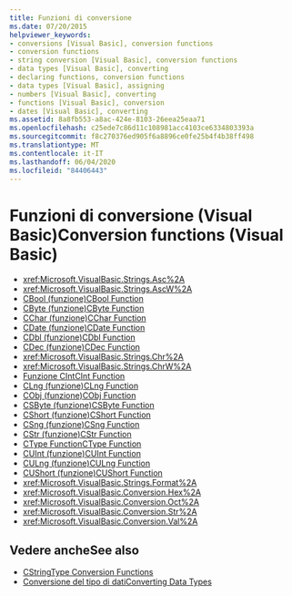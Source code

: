 ```yaml
---
title: Funzioni di conversione
ms.date: 07/20/2015
helpviewer_keywords:
- conversions [Visual Basic], conversion functions
- conversion functions
- string conversion [Visual Basic], conversion functions
- data types [Visual Basic], converting
- declaring functions, conversion functions
- data types [Visual Basic], assigning
- numbers [Visual Basic], converting
- functions [Visual Basic], conversion
- dates [Visual Basic], converting
ms.assetid: 8a8fb553-a8ac-424e-8103-26eea25eaa71
ms.openlocfilehash: c25ede7c86d11c108981acc4103ce6334803393a
ms.sourcegitcommit: f8c270376ed905f6a8896ce0fe25b4f4b38ff498
ms.translationtype: MT
ms.contentlocale: it-IT
ms.lasthandoff: 06/04/2020
ms.locfileid: "84406443"
---
```

# <a name="conversion-functions-visual-basic"></a><span data-ttu-id="c2041-102">Funzioni di conversione (Visual Basic)</span><span class="sxs-lookup"><span data-stu-id="c2041-102">Conversion functions (Visual Basic)</span></span>

- <xref:Microsoft.VisualBasic.Strings.Asc%2A>
- <xref:Microsoft.VisualBasic.Strings.AscW%2A>
- [<span data-ttu-id="c2041-103">CBool (funzione)</span><span class="sxs-lookup"><span data-stu-id="c2041-103">CBool Function</span></span>](type-conversion-functions.md)
- [<span data-ttu-id="c2041-104">CByte (funzione)</span><span class="sxs-lookup"><span data-stu-id="c2041-104">CByte Function</span></span>](type-conversion-functions.md)
- [<span data-ttu-id="c2041-105">CChar (funzione)</span><span class="sxs-lookup"><span data-stu-id="c2041-105">CChar Function</span></span>](type-conversion-functions.md)
- [<span data-ttu-id="c2041-106">CDate (funzione)</span><span class="sxs-lookup"><span data-stu-id="c2041-106">CDate Function</span></span>](type-conversion-functions.md)
- [<span data-ttu-id="c2041-107">CDbl (funzione)</span><span class="sxs-lookup"><span data-stu-id="c2041-107">CDbl Function</span></span>](type-conversion-functions.md)
- [<span data-ttu-id="c2041-108">CDec (funzione)</span><span class="sxs-lookup"><span data-stu-id="c2041-108">CDec Function</span></span>](type-conversion-functions.md)
- <xref:Microsoft.VisualBasic.Strings.Chr%2A>
- <xref:Microsoft.VisualBasic.Strings.ChrW%2A>
- [<span data-ttu-id="c2041-109">Funzione CInt</span><span class="sxs-lookup"><span data-stu-id="c2041-109">CInt Function</span></span>](type-conversion-functions.md)
- [<span data-ttu-id="c2041-110">CLng (funzione)</span><span class="sxs-lookup"><span data-stu-id="c2041-110">CLng Function</span></span>](type-conversion-functions.md)
- [<span data-ttu-id="c2041-111">CObj (funzione)</span><span class="sxs-lookup"><span data-stu-id="c2041-111">CObj Function</span></span>](type-conversion-functions.md)
- [<span data-ttu-id="c2041-112">CSByte (funzione)</span><span class="sxs-lookup"><span data-stu-id="c2041-112">CSByte Function</span></span>](type-conversion-functions.md)
- [<span data-ttu-id="c2041-113">CShort (funzione)</span><span class="sxs-lookup"><span data-stu-id="c2041-113">CShort Function</span></span>](type-conversion-functions.md)
- [<span data-ttu-id="c2041-114">CSng (funzione)</span><span class="sxs-lookup"><span data-stu-id="c2041-114">CSng Function</span></span>](type-conversion-functions.md)
- [<span data-ttu-id="c2041-115">CStr (funzione)</span><span class="sxs-lookup"><span data-stu-id="c2041-115">CStr Function</span></span>](type-conversion-functions.md)
- [<span data-ttu-id="c2041-116">CType Function</span><span class="sxs-lookup"><span data-stu-id="c2041-116">CType Function</span></span>](ctype-function.md)
- [<span data-ttu-id="c2041-117">CUInt (funzione)</span><span class="sxs-lookup"><span data-stu-id="c2041-117">CUInt Function</span></span>](type-conversion-functions.md)
- [<span data-ttu-id="c2041-118">CULng (funzione)</span><span class="sxs-lookup"><span data-stu-id="c2041-118">CULng Function</span></span>](type-conversion-functions.md)
- [<span data-ttu-id="c2041-119">CUShort (funzione)</span><span class="sxs-lookup"><span data-stu-id="c2041-119">CUShort Function</span></span>](type-conversion-functions.md)
- <xref:Microsoft.VisualBasic.Strings.Format%2A>
- <xref:Microsoft.VisualBasic.Conversion.Hex%2A>
- <xref:Microsoft.VisualBasic.Conversion.Oct%2A>
- <xref:Microsoft.VisualBasic.Conversion.Str%2A>
- <xref:Microsoft.VisualBasic.Conversion.Val%2A>

## <a name="see-also"></a><span data-ttu-id="c2041-120">Vedere anche</span><span class="sxs-lookup"><span data-stu-id="c2041-120">See also</span></span>

- [<span data-ttu-id="c2041-121">CString</span><span class="sxs-lookup"><span data-stu-id="c2041-121">Type Conversion Functions</span></span>](type-conversion-functions.md)
- [<span data-ttu-id="c2041-122">Conversione del tipo di dati</span><span class="sxs-lookup"><span data-stu-id="c2041-122">Converting Data Types</span></span>](../../programming-guide/concepts/linq/converting-data-types.md)
